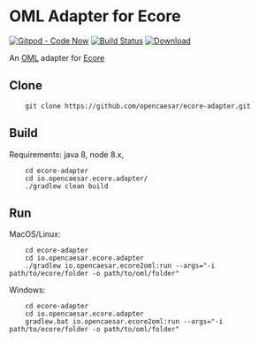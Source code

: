 # OML Adapter for Ecore

[![Gitpod - Code Now](https://img.shields.io/badge/Gitpod-code%20now-blue.svg?longCache=true)](https://gitpod.io#https://github.com/opencaesar/ecore-adapter)
[![Build Status](https://travis-ci.org/opencaesar/ecore-adapter.svg?branch=master)](https://travis-ci.org/opencaesar/ecore-adapter)
[ ![Download](https://api.bintray.com/packages/opencaesar/ecore-adapter/io.opencaesar.ecore2oml/images/download.svg) ](https://bintray.com/opencaesar/ecore-adapter/io.opencaesar.ecore2oml/_latestVersion)

An [OML](https://github.com/opencaesar/oml) adapter for [Ecore](https://www.eclipse.org/modeling/emf/)

## Clone
```
    git clone https://github.com/opencaesar/ecore-adapter.git
```
      
## Build
Requirements: java 8, node 8.x, 
```
    cd ecore-adapter
    cd io.opencaesar.ecore.adapter/
    ./gradlew clean build
```

## Run

MacOS/Linux:
```
    cd ecore-adapter
    cd io.opencaesar.ecore.adapter
    ./gradlew io.opencaesar.ecore2oml:run --args="-i path/to/ecore/folder -o path/to/oml/folder"
```
Windows:
```
    cd ecore-adapter
    cd io.opencaesar.ecore.adapter
    gradlew.bat io.opencaesar.ecore2oml:run --args="-i path/to/ecore/folder -o path/to/oml/folder"
```

